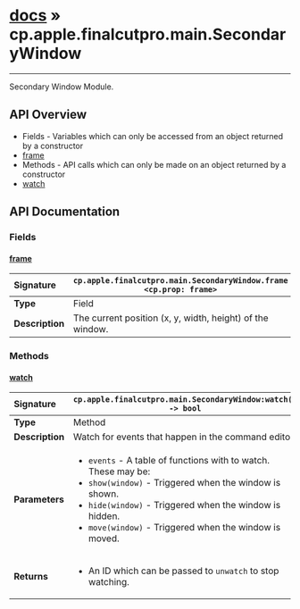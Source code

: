 # [docs](index.md) » cp.apple.finalcutpro.main.SecondaryWindow
---

Secondary Window Module.

## API Overview
* Fields - Variables which can only be accessed from an object returned by a constructor
 * [frame](#frame)
* Methods - API calls which can only be made on an object returned by a constructor
 * [watch](#watch)

## API Documentation

### Fields

#### [frame](#frame)
| <span style="float: left;">**Signature**</span> | <span style="float: left;">`cp.apple.finalcutpro.main.SecondaryWindow.frame <cp.prop: frame>` </span>                                                          |
| -----------------------------------------------------|---------------------------------------------------------------------------------------------------------|
| **Type**                                             | Field                                                                                         |
| **Description**                                      | The current position (x, y, width, height) of the window.                                                                                         |

### Methods

#### [watch](#watch)
| <span style="float: left;">**Signature**</span> | <span style="float: left;">`cp.apple.finalcutpro.main.SecondaryWindow:watch() -> bool` </span>                                                          |
| -----------------------------------------------------|---------------------------------------------------------------------------------------------------------|
| **Type**                                             | Method                                                                                         |
| **Description**                                      | Watch for events that happen in the command editor                                                                                         |
| **Parameters**                                       | <ul><li>`events` - A table of functions with to watch. These may be:</li><li>  `show(window)` - Triggered when the window is shown.</li><li>  `hide(window)` - Triggered when the window is hidden.</li><li>  `move(window)` - Triggered when the window is moved.</li></ul> |
| **Returns**                                          | <ul><li>An ID which can be passed to `unwatch` to stop watching.</li></ul>          |

